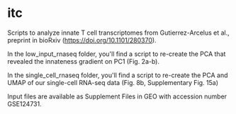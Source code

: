 # itc
Scripts to analyze innate T cell transcriptomes from Gutierrez-Arcelus et al., preprint in bioRxiv (https://doi.org/10.1101/280370).

In the low_input_rnaseq folder, you'll find a script to re-create the PCA that revealed the innateness gradient on PC1 (Fig. 2a-b).

In the single_cell_rnaseq folder, you'll find a script to re-create the PCA and UMAP of our single-cell RNA-seq data (Fig. 8b, Supplementary Fig. 15a)

Input files are available as Supplement Files in GEO with accession number GSE124731.

